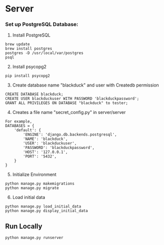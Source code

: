 # Server

### Set up PostgreSQL Database:

1. Install PostgreSQL
```
brew update
brew install postgres
postgres -D /usr/local/var/postgres
psql
```

2. Install psycopg2
```
pip install psycopg2
```

3. Create database name "blackduck" and user with Createdb permission
```
CREATE DATABASE blackduck;
CREATE USER blackduckuser WITH PASSWORD 'blackduckpassword';
GRANT ALL PRIVILEGES ON DATABASE "blackduck" to tester;
```

4. Creates a file name "secret_config.py" in server/server
```
For example,
DATABASES = {
    'default': {
        'ENGINE': 'django.db.backends.postgresql',
        'NAME': 'blackduck',
        'USER': 'blackduckuser',
        'PASSWORD': 'blackduckpassword',
        'HOST': '127.0.0.1',
        'PORT': '5432',
    }
}
```

5. Initialize Environment
```
python manage.py makemigrations
python manage.py migrate
```

6. Load initial data
```
python manage.py load_initial_data
python manage.py display_initial_data
```

## Run Locally
```
python manage.py runserver
```
